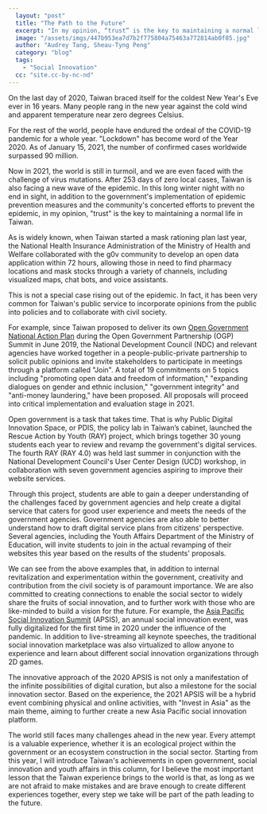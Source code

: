 ```yaml
---
  layout: "post"
  title: "The Path to the Future"
  excerpt: "In my opinion, “trust” is the key to maintaining a normal life in Taiwan."
  image: "/assets/imgs/447b953ea7d7b2f775804a75463a772814ab0f85.jpg"
  author: "Audrey Tang, Sheau-Tyng Peng"
  category: "blog"
  tags: 
    - "Social Innovation"
  cc: "site.cc-by-nc-nd"
---
```


On the last day of 2020, Taiwan braced itself for the coldest New Year's Eve ever in 16 years. Many people rang in the new year against the cold wind and apparent temperature near zero degrees Celsius.

For the rest of the world, people have endured the ordeal of the COVID-19 pandemic for a whole year. "Lockdown" has become word of the Year 2020. As of January 15, 2021, the number of confirmed cases worldwide surpassed 90 million. 

Now in 2021, the world is still in turmoil, and we are even faced with the challenge of virus mutations. After 253 days of zero local cases, Taiwan is also facing a new wave of the epidemic. In this long winter night with no end in sight, in addition to the government's implementation of epidemic prevention measures and the community's concerted efforts to prevent the epidemic, in my opinion, "trust" is the key to maintaining a normal life in Taiwan.

As is widely known, when Taiwan started a mask rationing plan last year, the National Health Insurance Administration of the Ministry of Health and Welfare collaborated with the g0v community to develop an open data application within 72 hours, allowing those in need to find pharmacy locations and mask stocks through a variety of channels, including visualized maps, chat bots, and voice assistants.

This is not a special case rising out of the epidemic. In fact, it has been very common for Taiwan's public service to incorporate opinions from the public into policies and to collaborate with civil society.

For example, since Taiwan proposed to deliver its own [Open Government National Action Plan](https://www.ndc.gov.tw/Content_List.aspx?state=F5D336F102ACBC68&n=0C5AB1D0FA5B64B8&upn=97AD5AA9359CAB38) during the Open Government Partnership (OGP) Summit in June 2019, the National Development Council (NDC) and relevant agencies have worked together in a people-public-private partnership to solicit public opinions and invite stakeholders to participate in meetings through a platform called "Join". A total of 19 commitments on 5 topics including "promoting open data and freedom of information," "expanding dialogues on gender and ethnic inclusion," "government integrity" and "anti-money laundering," have been proposed. All proposals will proceed into critical implementation and evaluation stage in 2021.

Open government is a task that takes time. That is why Public Digital Innovation Space, or PDIS, the policy lab in Taiwan’s cabinet, launched the Rescue Action by Youth (RAY) project, which brings together 30 young students each year to review and revamp the government's digital services. The fourth RAY (RAY 4.0) was held last summer in conjunction with the National Development Council's User Center Design (UCD) workshop, in collaboration with seven government agencies aspiring to improve their website services.

Through this project, students are able to gain a deeper understanding of the challenges faced by government agencies and help create a digital service that caters for good user experience and meets the needs of the government agencies. Government agencies are also able to better understand how to draft digital service plans from citizens' perspective. Several agencies, including the Youth Affairs Department of the Ministry of Education, will invite students to join in the actual revamping of their websites this year based on the results of the students' proposals. 

We can see from the above examples that, in addition to internal revitalization and experimentation within the government, creativity and contribution from the civil society is of paramount importance. We are also committed to creating connections to enable the social sector to widely share the fruits of social innovation, and to further work with those who are like-minded to build a vision for the future. For example, the [Asia Pacific Social Innovation Summit](https://apsis.tw/?lang=en) (APSIS), an annual social innovation event, was fully digitalized for the first time in 2020 under the influence of the pandemic. In addition to live-streaming all keynote speeches, the traditional social innovation marketplace was also virtualized to allow anyone to experience and learn about different social innovation organizations through 2D games.

The innovative approach of the 2020 APSIS is not only a manifestation of the infinite possibilities of digital curation, but also a milestone for the social innovation sector. Based on the experience, the 2021 APSIS will be a hybrid event combining physical and online activities, with "Invest in Asia" as the main theme, aiming to further create a new Asia Pacific social innovation platform.

The world still faces many challenges ahead in the new year. Every attempt is a valuable experience, whether it is an ecological project within the government or an ecosystem construction in the social sector. Starting from this year, I will introduce Taiwan's achievements in open government, social innovation and youth affairs in this column, for I believe the most important lesson that the Taiwan experience brings to the world is that, as long as we are not afraid to make mistakes and are brave enough to create different experiences together, every step we take will be part of the path leading to the future.
